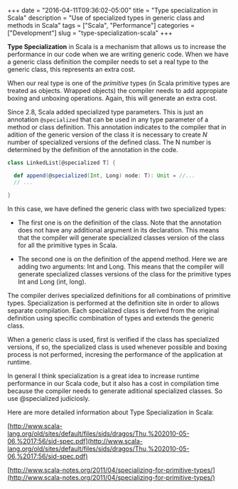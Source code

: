 +++
date = "2016-04-11T09:36:02-05:00"
title = "Type specialization in Scala"
description = "Use of specialized types in generic class and methods in Scala"
tags = ["Scala", "Performance"]
categories = ["Development"]
slug = "type-specialization-scala"
+++

**Type Specialization** in Scala is a mechanism that allows us to increase the performance in our code when we are writing generic code. When we have a generic class definition the compiler needs to set a real type to the generic class, this represents an extra cost. 

When our real type is one of the *primitive* types (in Scala primitive types are treated as objects. Wrapped objects) the compiler needs to add appropiate boxing and unboxing operations. Again, this will generate an extra cost.

Since 2.8, Scala added specialized type parameters. This is just an annotation ```@specialized``` that can be used in any type parameter of a method or class definition. This annotation indicates to the compiler that in adition of the generic version of the class it is necessary to create *N* number of specialized versions of the defined class. The N number is determined by the definition of the annotation in the code. 

``` Scala
class LinkedList[@specialized T] {

  def append(@specialized(Int, Long) node: T): Unit = //...
  // ...

} 
```

In this case, we have defined the generic class with two specialized types: 

* The first one is on the definition of the class. Note that the annotation does not have any additional argument in its declaration. This means that the compiler will generate specialized classes version of the class for all the primitive types in Scala.

* The second one is on the definition of the append method. Here we are adding two arguments: Int and Long. This means that the compiler will generate specialized classes versions of the class for the primitive types Int and Long (int, long).

The compiler derives specialized definitions for all combinations of primitive types. Specialization is performed at the definition site in order to allows separate compilation. Each specialized class is derived from the original definition using specific combination of types and extends the generic class.

When a generic class is used, first is verified if the class has specialized versions, if so, the specialized class is used whenever possible and boxing process is not performed, incresing the performance of the application at runtime.

In general I think specialization is a great idea to increase runtime performance in our Scala code, but it also has a cost in compilation time because the compiler needs to generate aditional specialized classes. So use @specialized judiciosly.

Here are more detailed information about Type Specialization in Scala:


[http://www.scala-lang.org/old/sites/default/files/sids/dragos/Thu,%202010-05-06,%2017:56/sid-spec.pdf](http://www.scala-lang.org/old/sites/default/files/sids/dragos/Thu,%202010-05-06,%2017:56/sid-spec.pdf)

[http://www.scala-notes.org/2011/04/specializing-for-primitive-types/](http://www.scala-notes.org/2011/04/specializing-for-primitive-types/)